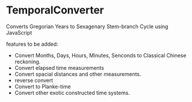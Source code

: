 # TemporalConverter
Converts Gregorian Years to Sexagenary Stem-branch Cycle using JavaScript

features to be added:
- Convert Months, Days, Hours, Minutes, Senconds to Classical Chinese reckoning.
- Convert elapsed time measurements
- Convert spacial distances and other measurements.
- reverse convert
- Convert to Planke-time
- Convert other exotic constructed time systems.
